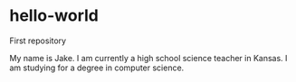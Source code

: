 # hello-world
First repository

My name is Jake.
I am currently a high school science teacher in Kansas.
I am studying for a degree in computer science.
